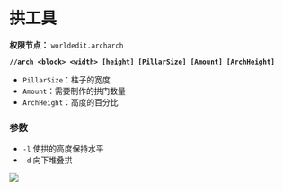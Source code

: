 # **拱工具**

**权限节点：** `worldedit.archarch`

**`//arch <block> <width> [height] [PillarSize] [Amount] [ArchHeight]`**

- `PillarSize`：柱子的宽度
- `Amount`：需要制作的拱门数量
- `ArchHeight`：高度的百分比

### 参数

- `-l` 使拱的高度保持水平
- `-d` 向下堆叠拱

![](images/arch.png)